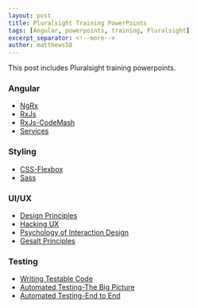 ```yaml
---
layout: post
title: Pluralsight Training PowerPoints
tags: [Angular, powerpoints, training, Pluralsight]
excerpt_separator: <!--more-->
author: matthews58
---
```


This post includes Pluralsight training powerpoints.

<!--more-->

### Angular

- [NgRx](https://drive.google.com/file/d/1VJLbM5ROqXLP6PtNIbDWGCAthj6JQEuB/view?usp=sharing)
- [RxJs](https://drive.google.com/file/d/1RtOWm_4Od7Z93l95ConvZoHdZ0Q0tTh_/view?usp=sharing)
- [RxJs-CodeMash](https://drive.google.com/file/d/1pZLqqJr404DNLTgXSwlH77-VCET277_3/view?usp=sharing)
- [Services](https://drive.google.com/file/d/15_jooRtGFTL-IFpLMCUEAahDG5OED-NG/view?usp=sharing)

### Styling

- [CSS-Flexbox](https://drive.google.com/file/d/1oiXCFDSpnXSgHQpUHuFSrjds5XOFw3UL/view?usp=sharing)
- [Sass](https://drive.google.com/file/d/195S5tncgt_mJ_hUbbaWwVQnSoo_V8LYm/view?usp=sharing)

### UI/UX

- [Design Principles](https://drive.google.com/file/d/13i1Yq0Lhxb7nyE1ScM6NM89HEKK4-OHk/view?usp=sharing)
- [Hacking UX](https://drive.google.com/file/d/1sqwFzkaaevHfXNSX0LF2sLMZ7lhPFL4C/view?usp=sharing)
- [Psychology of Interaction Design](https://drive.google.com/file/d/1sqwFzkaaevHfXNSX0LF2sLMZ7lhPFL4C/view?usp=sharing)
- [Gesalt Principles](https://drive.google.com/file/d/1ujsxlUkNBzK68GWpEzVkZ_FWciJw-SwY/view?usp=sharing)

### Testing

- [Writing Testable Code](https://drive.google.com/file/d/1-xZgaGdCSthjehM5VORXUMFTaxwO2nPa/view?usp=sharing)
- [Automated Testing-The Big Picture](https://drive.google.com/file/d/1-TeZoxF72T1w0aazXLfq2gIUEnicuwzZ/view?usp=sharing)
- [Automated Testing-End to End](https://drive.google.com/file/d/1mTeh8lJKcKehWkWZNxP9fZg9DgKjhF2f/view?usp=sharing)
